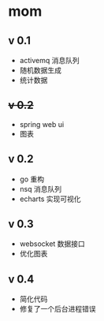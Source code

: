 # mom

## v 0.1

- activemq 消息队列
- 随机数据生成
- 统计数据

## ~~v 0.2~~

- spring web ui
- 图表

## v 0.2

- go 重构
- nsq 消息队列
- echarts 实现可视化

## v 0.3

- websocket 数据接口
- 优化图表

## v 0.4

- 简化代码
- 修复了一个后台进程错误